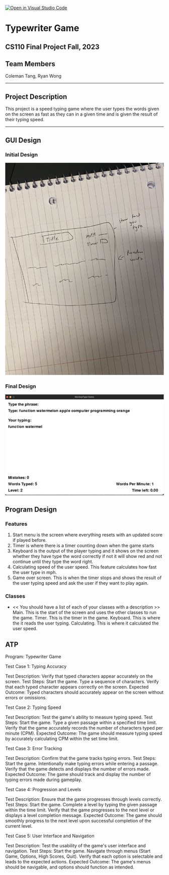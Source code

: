 [![Open in Visual Studio Code](https://classroom.github.com/assets/open-in-vscode-718a45dd9cf7e7f842a935f5ebbe5719a5e09af4491e668f4dbf3b35d5cca122.svg)](https://classroom.github.com/online_ide?assignment_repo_id=12803355&assignment_repo_type=AssignmentRepo)

# Typewriter Game
## CS110 Final Project  Fall, 2023

## Team Members

Coleman Tang, Ryan Wong

***

## Project Description

This project is a speed typing game where the user types the words given on the screen as fast as they can in a given time and is given the result of their typing speed.
***    

## GUI Design

### Initial Design

![initial gui](assets/gui.jpg)

### Final Design

![final gui](assets/finalgui.jpg)

## Program Design

### Features

1. Start menu is the screen where everything resets with an updated score if played before.
2. Timer is where there is a timer counting down when the game starts
3. Keyboard is the output of the player typing and it shows on the screen whether they have type the word correctly if not it will show red and not continue until they type the word right.
4. Calculating speed of the user speed. This feature calculates how fast the user type in mph.
5. Game over screen. This is when the timer stops and shows the result of the user typing speed and ask the user if they want to play again.

### Classes

- << You should have a list of each of your classes with a description >>
Main. This is the start of the screen and uses the other classes to run the game.
Timer. This is the timer in the game.
Keyboard. This is where the it reads the user typing.
Calculating. This is where it calculated the user speed.

## ATP
Program: Typewriter Game

Test Case 1: Typing Accuracy

Test Description: Verify that typed characters appear accurately on the screen.
Test Steps:
Start the game.
Type a sequence of characters.
Verify that each typed character appears correctly on the screen.
Expected Outcome: Typed characters should accurately appear on the screen without errors or omissions.

Test Case 2: Typing Speed

Test Description: Test the game's ability to measure typing speed.
Test Steps:
Start the game.
Type a given passage within a specified time limit.
Verify that the game accurately records the number of characters typed per minute (CPM).
Expected Outcome: The game should measure typing speed by accurately calculating CPM within the set time limit.

Test Case 3: Error Tracking

Test Description: Confirm that the game tracks typing errors.
Test Steps:
Start the game.
Intentionally make typing errors while entering a passage.
Verify that the game detects and displays the number of errors made.
Expected Outcome: The game should track and display the number of typing errors made during gameplay.

Test Case 4: Progression and Levels

Test Description: Ensure that the game progresses through levels correctly.
Test Steps:
Start the game.
Complete a level by typing the given passage within the time limit.
Verify that the game progresses to the next level or displays a level completion message.
Expected Outcome: The game should smoothly progress to the next level upon successful completion of the current level.

Test Case 5: User Interface and Navigation

Test Description: Test the usability of the game's user interface and navigation.
Test Steps:
Start the game.
Navigate through menus (Start Game, Options, High Scores, Quit).
Verify that each option is selectable and leads to the expected actions.
Expected Outcome: The game's menus should be navigable, and options should function as intended.


